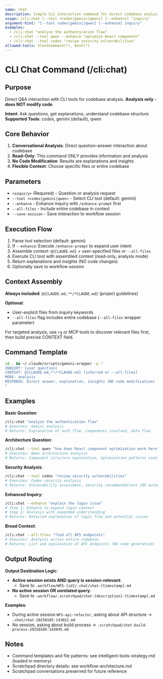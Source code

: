 ```yaml
---
name: chat
description: Simple CLI interaction command for direct codebase analysis
usage: /cli:chat [--tool <codex|gemini|qwen>] [--enhance] "inquiry"
argument-hint: "[--tool codex|gemini|qwen] [--enhance] inquiry"
examples:
  - /cli:chat "analyze the authentication flow"
  - /cli:chat --tool qwen --enhance "optimize React component"
  - /cli:chat --tool codex "review security vulnerabilities"
allowed-tools: SlashCommand(*), Bash(*)
---
```


# CLI Chat Command (/cli:chat)

## Purpose

Direct Q&A interaction with CLI tools for codebase analysis. **Analysis only - does NOT modify code**.

**Intent**: Ask questions, get explanations, understand codebase structure
**Supported Tools**: codex, gemini (default), qwen

## Core Behavior

1. **Conversational Analysis**: Direct question-answer interaction about codebase
2. **Read-Only**: This command ONLY provides information and analysis
3. **No Code Modification**: Results are explanations and insights
4. **Flexible Context**: Choose specific files or entire codebase

## Parameters

- `<inquiry>` (Required) - Question or analysis request
- `--tool <codex|gemini|qwen>` - Select CLI tool (default: gemini)
- `--enhance` - Enhance inquiry with `/enhance-prompt` first
- `--all-files` - Include entire codebase in context
- `--save-session` - Save interaction to workflow session

## Execution Flow

1. Parse tool selection (default: gemini)
2. If `--enhance`: Execute `/enhance-prompt` to expand user intent
3. Assemble context: `@{CLAUDE.md}` + user-specified files or `--all-files`
4. Execute CLI tool with assembled context (read-only, analysis mode)
5. Return explanations and insights (NO code changes)
6. Optionally save to workflow session

## Context Assembly

**Always included**: `@{CLAUDE.md,**/*CLAUDE.md}` (project guidelines)

**Optional**:
- User-explicit files from inquiry keywords
- `--all-files` flag includes entire codebase (`--all-files` wrapper parameter)

For targeted analysis, use `rg` or MCP tools to discover relevant files first, then build precise CONTEXT field.

## Command Template

```bash
cd . && ~/.claude/scripts/gemini-wrapper -p "
INQUIRY: [user question]
CONTEXT: @{CLAUDE.md,**/*CLAUDE.md} [inferred or --all-files]
MODE: analysis
RESPONSE: Direct answer, explanation, insights (NO code modification)
"
```

## Examples

**Basic Question**:
```bash
/cli:chat "analyze the authentication flow"
# Executes: Gemini analysis
# Returns: Explanation of auth flow, components involved, data flow
```

**Architecture Question**:
```bash
/cli:chat --tool qwen "how does React component optimization work here"
# Executes: Qwen architecture analysis
# Returns: Component structure explanation, optimization patterns used
```

**Security Analysis**:
```bash
/cli:chat --tool codex "review security vulnerabilities"
# Executes: Codex security analysis
# Returns: Vulnerability assessment, security recommendations (NO automatic fixes)
```

**Enhanced Inquiry**:
```bash
/cli:chat --enhance "explain the login issue"
# Step 1: Enhance to expand login context
# Step 2: Analysis with expanded understanding
# Returns: Detailed explanation of login flow and potential issues
```

**Broad Context**:
```bash
/cli:chat --all-files "find all API endpoints"
# Executes: Analysis across entire codebase
# Returns: List and explanation of API endpoints (NO code generation)
```

## Output Routing

**Output Destination Logic**:
- **Active session exists AND query is session-relevant**:
  - Save to `.workflow/WFS-[id]/.chat/chat-[timestamp].md`
- **No active session OR unrelated query**:
  - Save to `.workflow/.scratchpad/chat-[description]-[timestamp].md`

**Examples**:
- During active session `WFS-api-refactor`, asking about API structure → `.chat/chat-20250105-143022.md`
- No session, asking about build process → `.scratchpad/chat-build-process-20250105-143045.md`

## Notes

- Command templates and file patterns: see intelligent-tools-strategy.md (loaded in memory)
- Scratchpad directory details: see workflow-architecture.md
- Scratchpad conversations preserved for future reference
